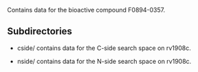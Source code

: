 Contains data for the bioactive compound F0894-0357.

## Subdirectories

- cside/ contains data for the C-side search space on rv1908c.

- nside/ contains data for the N-side search space on rv1908c.

